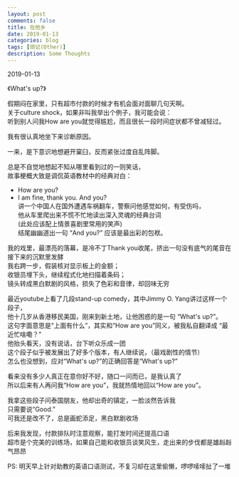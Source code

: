 ```yaml
---
layout: post
comments: false
title: 在他乡
date: 2019-01-13
categories: blog
tags: [琐记(Other)]
description: Some Thoughts
---
```


2019-01-13

《What's up?》

假期闷在家里，只有超市付款的时候才有机会面对面聊几句天啊。  
关于culture shock，如果非叫我举出个例子，我可能会说：  
听到别人问我How are you就觉得尴尬，而且很长一段时间症状都不曾减轻过。

我有很认真地坐下来诊断原因。

一来，是下意识地想避开窠臼，反而紧张过度自乱阵脚。

总是不自觉地想起不知从哪里看到过的一则笑话，  
故事梗概大致是调侃英语教材中的经典对白：  
- How are you?   
- I am fine, thank you. And you?  
讲一个中国人在国外遭遇车祸翻车，警察问他感觉如何，有受伤吗，  
他从车里爬出来不慌不忙地读出深入灵魂的经典台词  
(此处应该配上情景喜剧里常用的笑声)  
结尾幽幽道出一句 “And you?” 应该是最出彩的包袱。  

我的戏里，最漂亮的落幕，是冷不丁Thank you收尾，挤出一句没有底气的尾音在接下来的沉默里发酵    
我右跨一步，假装核对显示板上的金额；  
收银员埋下头，继续程式化地扫描着条码；  
镜头转成黑白默剧的风格，损失了色彩和音律，却回味无穷

最近youtube上看了几段stand-up comedy，其中Jimmy O. Yang讲过这样一个段子，    
他十几岁从香港移民美国，刚来到新土地，让他困惑的是一句 “What's up?”。  
这句字面意思是“上面有什么”，其实和“How are you”同义，被我私自翻译成 “最近忙啥嘞？”  
他抬头看天，没有说话，台下听众乐成一团  
这个段子似乎被发展出了好多个版本，有人继续说，（最戏剧性的情节）  
怎么也没想到，应对“What's up?”的正确回答是“What's up?”  

看来没有多少人真正在意你好不好，随口一问而已，是我认真了  
所以后来有人再问我“How are you”，我就热情地回以“How are you”。

我拿这些段子问泰国朋友，他却出奇的镇定，一脸淡然告诉我  
只需要说“Good.”  
可我还是改不了，总是画蛇添足，黑白默剧收场


后来我发现，付款排队时注意观察，能打发时间还提高口语  
超市是个完美的训练场，如果自己能和收银员谈笑风生，走出来的步伐都是雄赳赳气昂昂


PS: 明天早上针对助教的英语口语测试，不复习却在这里偷懒，啰啰嗦嗦扯了一堆


